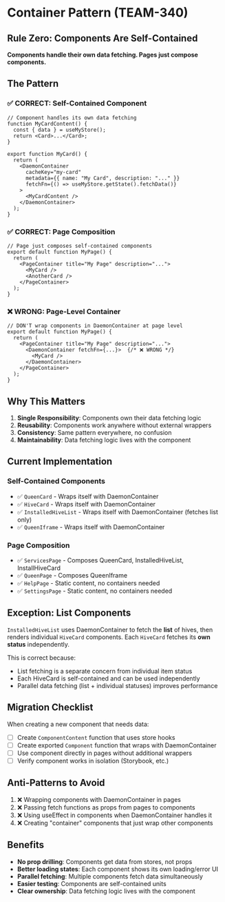 # Container Pattern (TEAM-340)

## Rule Zero: Components Are Self-Contained

**Components handle their own data fetching. Pages just compose components.**

## The Pattern

### ✅ CORRECT: Self-Contained Component

```tsx
// Component handles its own data fetching
function MyCardContent() {
  const { data } = useMyStore();
  return <Card>...</Card>;
}

export function MyCard() {
  return (
    <DaemonContainer
      cacheKey="my-card"
      metadata={{ name: "My Card", description: "..." }}
      fetchFn={() => useMyStore.getState().fetchData()}
    >
      <MyCardContent />
    </DaemonContainer>
  );
}
```

### ✅ CORRECT: Page Composition

```tsx
// Page just composes self-contained components
export default function MyPage() {
  return (
    <PageContainer title="My Page" description="...">
      <MyCard />
      <AnotherCard />
    </PageContainer>
  );
}
```

### ❌ WRONG: Page-Level Container

```tsx
// DON'T wrap components in DaemonContainer at page level
export default function MyPage() {
  return (
    <PageContainer title="My Page" description="...">
      <DaemonContainer fetchFn={...}>  {/* ❌ WRONG */}
        <MyCard />
      </DaemonContainer>
    </PageContainer>
  );
}
```

## Why This Matters

1. **Single Responsibility**: Components own their data fetching logic
2. **Reusability**: Components work anywhere without external wrappers
3. **Consistency**: Same pattern everywhere, no confusion
4. **Maintainability**: Data fetching logic lives with the component

## Current Implementation

### Self-Contained Components

- ✅ `QueenCard` - Wraps itself with DaemonContainer
- ✅ `HiveCard` - Wraps itself with DaemonContainer
- ✅ `InstalledHiveList` - Wraps itself with DaemonContainer (fetches list only)
- ✅ `QueenIframe` - Wraps itself with DaemonContainer

### Page Composition

- ✅ `ServicesPage` - Composes QueenCard, InstalledHiveList, InstallHiveCard
- ✅ `QueenPage` - Composes QueenIframe
- ✅ `HelpPage` - Static content, no containers needed
- ✅ `SettingsPage` - Static content, no containers needed

## Exception: List Components

`InstalledHiveList` uses DaemonContainer to fetch the **list** of hives, then renders individual `HiveCard` components. Each `HiveCard` fetches its **own status** independently.

This is correct because:
- List fetching is a separate concern from individual item status
- Each HiveCard is self-contained and can be used independently
- Parallel data fetching (list + individual statuses) improves performance

## Migration Checklist

When creating a new component that needs data:

- [ ] Create `ComponentContent` function that uses store hooks
- [ ] Create exported `Component` function that wraps with DaemonContainer
- [ ] Use component directly in pages without additional wrappers
- [ ] Verify component works in isolation (Storybook, etc.)

## Anti-Patterns to Avoid

1. ❌ Wrapping components with DaemonContainer in pages
2. ❌ Passing fetch functions as props from pages to components
3. ❌ Using useEffect in components when DaemonContainer handles it
4. ❌ Creating "container" components that just wrap other components

## Benefits

- **No prop drilling**: Components get data from stores, not props
- **Better loading states**: Each component shows its own loading/error UI
- **Parallel fetching**: Multiple components fetch data simultaneously
- **Easier testing**: Components are self-contained units
- **Clear ownership**: Data fetching logic lives with the component
